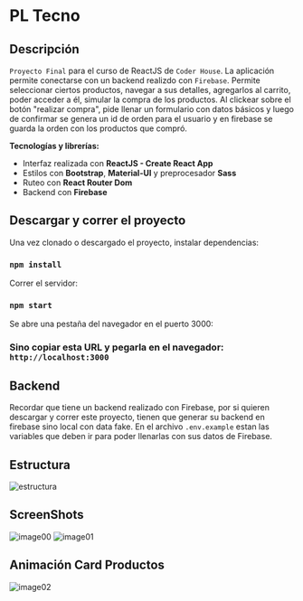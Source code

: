 # PL Tecno

## Descripción

`Proyecto Final` para el curso de ReactJS de `Coder House`.
La aplicación permite conectarse con un backend realizdo con `Firebase`.
Permite seleccionar ciertos productos, navegar a sus detalles, agregarlos al carrito, poder acceder a él, simular la compra de los productos.
Al clickear sobre el botón "realizar compra", pide llenar un formulario con datos básicos y luego de confirmar
se genera un id de orden para el usuario y en firebase se guarda la orden con los productos que compró.

**Tecnologías y librerías:**

- Interfaz realizada con **ReactJS - Create React App**
- Estilos con **Bootstrap**, **Material-UI** y preprocesador **Sass**
- Ruteo con **React Router Dom**
- Backend con **Firebase**

## Descargar y correr el proyecto

Una vez clonado o descargado el proyecto, instalar dependencias:

### `npm install`

Correr el servidor:

### `npm start`

Se abre una pestaña del navegador en el puerto 3000:

### Sino copiar esta URL y pegarla en el navegador: `http://localhost:3000`

## Backend

Recordar que tiene un backend realizado con Firebase, por si quieren descargar y correr este proyecto, tienen que generar su backend en firebase sino local con data fake.
En el archivo `.env.example` estan las variables que deben ir para poder llenarlas con sus datos de Firebase.

## Estructura

![estructura](https://i.ibb.co/L5RrYR4/c4588b6d2b92472aeb54472f4fd9449b.png)

## ScreenShots

![image00](https://i.ibb.co/tmwnKjj/screen1.jpg)
![image01](https://i.ibb.co/bdtHKXm/screen2.png)

## Animación Card Productos
![image02](https://i.ibb.co/FhggYrv/ezgif-com-gif-maker.gif)
